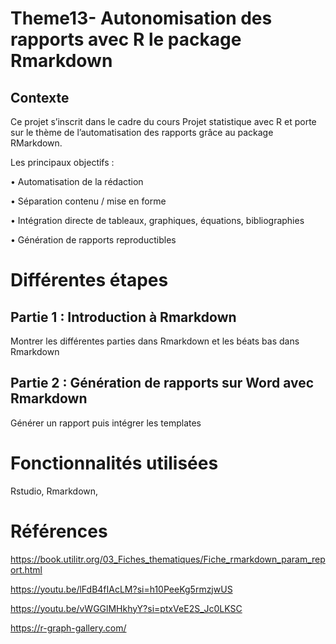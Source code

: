 # Theme13- Autonomisation des rapports avec R le package Rmarkdown

## Contexte

Ce projet s’inscrit dans le cadre du cours Projet statistique avec R et porte sur le thème de l’automatisation des rapports grâce au package RMarkdown.

Les principaux objectifs :

• Automatisation de la rédaction

• Séparation contenu / mise en forme

• Intégration directe de tableaux, graphiques, équations, bibliographies

• Génération de rapports reproductibles

# Différentes étapes

## Partie 1 : Introduction à Rmarkdown

Montrer les différentes parties  dans Rmarkdown et les béats bas dans Rmarkdown

## Partie 2 : Génération de rapports sur Word avec Rmarkdown

Générer un rapport puis intégrer les templates

# Fonctionnalités utilisées

Rstudio, Rmarkdown, 





























# Références

https://book.utilitr.org/03_Fiches_thematiques/Fiche_rmarkdown_param_report.html

https://youtu.be/lFdB4fIAcLM?si=h10PeeKg5rmzjwUS

https://youtu.be/vWGGlMHkhyY?si=ptxVeE2S_Jc0LKSC

https://r-graph-gallery.com/
